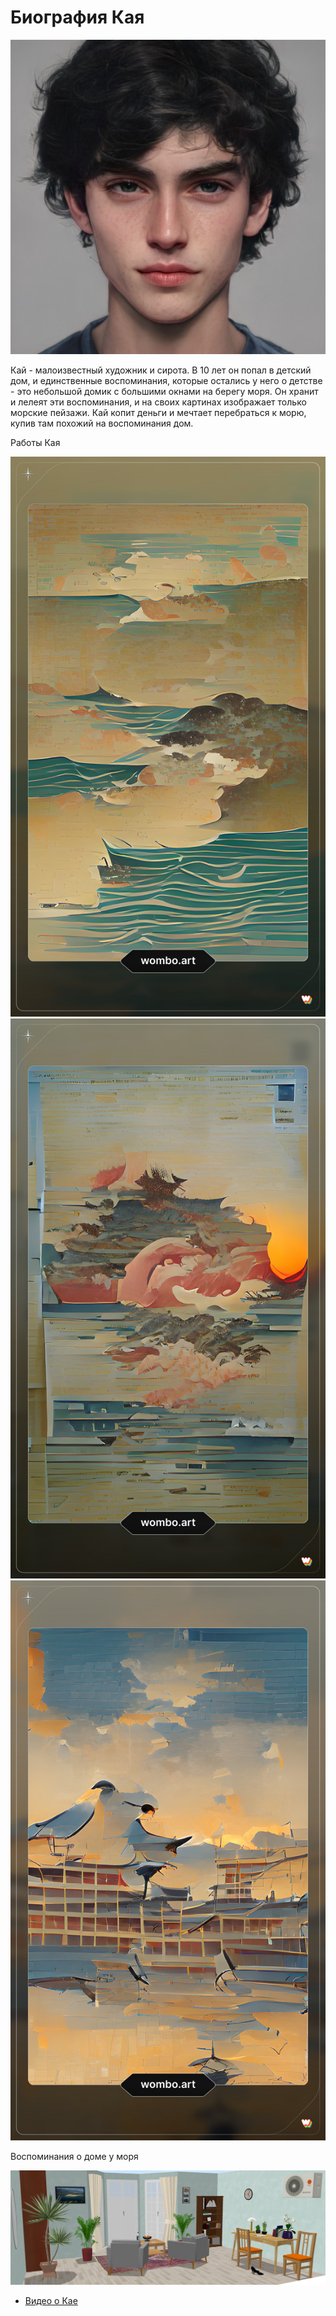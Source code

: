 <html>
  <head>
    <h1> Биография Кая </h1>
  </head>
  <body style= ""
  
  <img src="ф перс.png"/> <BR>
  <body>
    <p> Кай - малоизвестный художник и сирота. В 10 лет он попал в детский дом, и единственные воспоминания, которые остались у него о детстве - это небольшой домик с большими окнами на берегу моря. Он хранит и лелеят эти воспоминания, и на своих картинах изображает только морские пейзажи. Кай копит деньги и мечтает перебраться к морю, купив там похожий на воспоминания дом. </p>
  </body>
  <p> Работы Кая </p>
  <img src="blank_tradingcard.jpg"/> <BR>
  <img src="blank_tradingcard (1).jpg"/> <BR>
  <img src="blank_tradingcard (2).jpg"/> <BR>
  <p> Воспоминания о доме у моря </p>
   <img src="комната3.png"/> <BR>
  <ul>
    <li> <a href= "https://youtu.be/JEsvIpAVn8Q">Видео о Кае </a> </li>
    </html>
